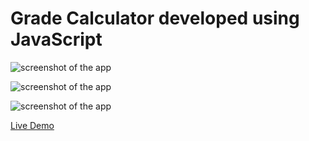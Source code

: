 # Grade Calculator developed using JavaScript
 
![screenshot of the app](https://raw.githubusercontent.com/praveenorugantitech/praveenorugantitech-javascript-projects/master/praveenorugantitech-grade-calculator/screenshot.PNG "Grade Calculator")

![screenshot of the app](https://raw.githubusercontent.com/praveenorugantitech/praveenorugantitech-javascript-projects/master/praveenorugantitech-grade-calculator/screenshot1.PNG "Grade Calculator")

![screenshot of the app](https://raw.githubusercontent.com/praveenorugantitech/praveenorugantitech-javascript-projects/master/praveenorugantitech-grade-calculator/screenshot2.PNG "Grade Calculator")


[Live Demo](https://praveenorugantitech.github.io/praveenorugantitech-javascript-projects/praveenorugantitech-grade-calculator/Demo)


